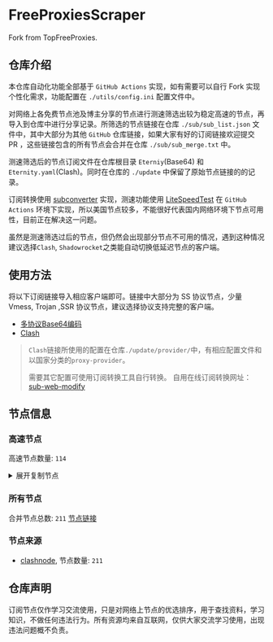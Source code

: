 # FreeProxiesScraper

Fork from TopFreeProxies.

## 仓库介绍
本仓库自动化功能全部基于 `GitHub Actions` 实现，如有需要可以自行 Fork 实现个性化需求，功能配置在 `./utils/config.ini` 配置文件中。

对网络上各免费节点池及博主分享的节点进行测速筛选出较为稳定高速的节点，再导入到仓库中进行分享记录。所筛选的节点链接在仓库 `./sub/sub_list.json` 文件中，其中大部分为其他 `GitHub` 仓库链接，如果大家有好的订阅链接欢迎提交 PR ，这些链接包含的所有节点会合并在仓库 `./sub/sub_merge.txt` 中。

测速筛选后的节点订阅文件在仓库根目录 `Eterniy`(Base64) 和 `Eternity.yaml`(Clash)。同时在仓库的 `./update` 中保留了原始节点链接的的记录。

订阅转换使用 [subconverter](https://github.com/tindy2013/subconverter) 实现，测速功能使用 [LiteSpeedTest](https://github.com/xxf098/LiteSpeedTest) 在 `GitHub Actions` 环境下实现，所以美国节点较多，不能很好代表国内网络环境下节点可用性，目前正在解决这一问题。

虽然是测速筛选过后的节点，但仍然会出现部分节点不可用的情况，遇到这种情况建议选择`Clash`, `Shadowrocket`之类能自动切换低延迟节点的客户端。

## 使用方法
将以下订阅链接导入相应客户端即可。链接中大部分为 SS 协议节点，少量 Vmess, Trojan ,SSR 协议节点，建议选择协议支持完整的客户端。

- [多协议Base64编码](https://raw.githubusercontent.com/caijh/FreeProxiesScraper/master/Eternity)
- [Clash](https://raw.githubusercontent.com/caijh/FreeProxiesScraper/master/Eternity.yaml)

>`Clash`链接所使用的配置在仓库`./update/provider/`中，有相应配置文件和以国家分类的`proxy-provider`。
>
>需要其它配置可使用订阅转换工具自行转换。
>自用在线订阅转换网址：[sub-web-modify](https://sub.v1.mk/)

## 节点信息
### 高速节点
高速节点数量: `114`
<details>
  <summary>展开复制节点</summary>

    vmess://eyJ2IjoiMiIsInBzIjoiMDQtMDAxLUpQIiwiYWRkIjoianAtMS5hbmV3c3RhcnQuY3lvdSIsInBvcnQiOiI1MDYxIiwidHlwZSI6Im5vbmUiLCJpZCI6ImQ3ZTY4YzUwLTFlYjgtMzRjNy1hZjE4LTYzMGIwZTAxZTgzNSIsImFpZCI6IjAiLCJuZXQiOiJ3cyIsInBhdGgiOiIvIiwiaG9zdCI6ImpwLTEuYW5ld3N0YXJ0LmN5b3UiLCJ0bHMiOiJ0bHMifQ==
    vmess://eyJ2IjoiMiIsInBzIjoiMDQtMDAyLU5PV0hFUkUiLCJhZGQiOiJqcDYtMS5hbmV3c3RhcnQuY3lvdSIsInBvcnQiOiI1MDYxIiwidHlwZSI6Im5vbmUiLCJpZCI6ImQ3ZTY4YzUwLTFlYjgtMzRjNy1hZjE4LTYzMGIwZTAxZTgzNSIsImFpZCI6IjAiLCJuZXQiOiJ3cyIsInBhdGgiOiIvIiwiaG9zdCI6ImpwNi0xLmFuZXdzdGFydC5jeW91IiwidGxzIjoidGxzIn0=
    vmess://eyJ2IjoiMiIsInBzIjoiMDQtMDAzLVVTIiwiYWRkIjoidXMtMS5hbmV3c3RhcnQuY3lvdSIsInBvcnQiOiI1MDYxIiwidHlwZSI6Im5vbmUiLCJpZCI6ImQ3ZTY4YzUwLTFlYjgtMzRjNy1hZjE4LTYzMGIwZTAxZTgzNSIsImFpZCI6IjAiLCJuZXQiOiJ3cyIsInBhdGgiOiIvIiwiaG9zdCI6InVzLTEuYW5ld3N0YXJ0LmN5b3UiLCJ0bHMiOiJ0bHMifQ==
    vmess://eyJ2IjoiMiIsInBzIjoiMDQtMDA0LU5PV0hFUkUiLCJhZGQiOiJ1czYtMS5hbmV3c3RhcnQuY3lvdSIsInBvcnQiOiI1MDYxIiwidHlwZSI6Im5vbmUiLCJpZCI6ImQ3ZTY4YzUwLTFlYjgtMzRjNy1hZjE4LTYzMGIwZTAxZTgzNSIsImFpZCI6IjAiLCJuZXQiOiJ3cyIsInBhdGgiOiIvIiwiaG9zdCI6InVzNi0xLmFuZXdzdGFydC5jeW91IiwidGxzIjoidGxzIn0=
    trojan://62e1ddf2-069a-365e-a277-0dbbbc15b40c@gz0slb.aliyuncdn.smp-paymentservices-apple.com:56323?allowInsecure=1&sni=upos-hz-mirrorakam.akamaized.net#04-005-CN
    trojan://62e1ddf2-069a-365e-a277-0dbbbc15b40c@gz0slb.aliyuncdn.smp-paymentservices-apple.com:56432?allowInsecure=1&sni=fastly.cdn.steampipe.steamcontent.com#04-006-CN
    trojan://62e1ddf2-069a-365e-a277-0dbbbc15b40c@push04.endpoint.smp-paymentservices-apple.com:23452?allowInsecure=1&sni=origin-a.akamaihd.net#04-007-CN
    trojan://62e1ddf2-069a-365e-a277-0dbbbc15b40c@push04.endpoint.smp-paymentservices-apple.com:23453?allowInsecure=1&sni=akamai.cdn.steampipe.steamcontent.com#04-008-CN
    vmess://eyJ2IjoiMiIsInBzIjoiMDQtMTA4LVJFTEFZIiwiYWRkIjoiczUuZGItbGluazAyLnRvcCIsInBvcnQiOiI4ODgwIiwidHlwZSI6Im5vbmUiLCJpZCI6Ijk0OTc5MzQyLWUyYjUtMzljMi1hNzE5LTQyNGRmYWM0YWI0ZSIsImFpZCI6IjAiLCJuZXQiOiJ3cyIsInBhdGgiOiIvZGFiYWkuaW4xNzIuNjcuMTIzLjEwMCIsImhvc3QiOiJzNS5kYi1saW5rMDIudG9wIiwidGxzIjoiIn0=
    vmess://eyJ2IjoiMiIsInBzIjoiMDQtMTA5LVJFTEFZIiwiYWRkIjoiczIuZGItbGluazAyLnRvcCIsInBvcnQiOiI4MDgwIiwidHlwZSI6Im5vbmUiLCJpZCI6Ijk0OTc5MzQyLWUyYjUtMzljMi1hNzE5LTQyNGRmYWM0YWI0ZSIsImFpZCI6IjAiLCJuZXQiOiJ3cyIsInBhdGgiOiIvZGFiYWkuaW4xMDQuMjQuNzIuOTgiLCJob3N0IjoiczIuZGItbGluazAyLnRvcCIsInRscyI6IiJ9
    vmess://eyJ2IjoiMiIsInBzIjoiMDQtMTEwLVJFTEFZIiwiYWRkIjoiczEuZGItbGluazAyLnRvcCIsInBvcnQiOiIyMDg2IiwidHlwZSI6Im5vbmUiLCJpZCI6Ijk0OTc5MzQyLWUyYjUtMzljMi1hNzE5LTQyNGRmYWM0YWI0ZSIsImFpZCI6IjAiLCJuZXQiOiJ3cyIsInBhdGgiOiIvZGFiYWkuaW4xNzIuNjcuMS4yNyIsImhvc3QiOiJzMS5kYi1saW5rMDIudG9wIiwidGxzIjoiIn0=
    vmess://eyJ2IjoiMiIsInBzIjoiMDQtMTExLVJFTEFZIiwiYWRkIjoiczEuY24tZGIudG9wIiwicG9ydCI6IjIwODYiLCJ0eXBlIjoibm9uZSIsImlkIjoiOTQ5NzkzNDItZTJiNS0zOWMyLWE3MTktNDI0ZGZhYzRhYjRlIiwiYWlkIjoiMCIsIm5ldCI6IndzIiwicGF0aCI6Ii9kYWJhaS5pbjEwNC4yNS43My40NiIsImhvc3QiOiJzMS5jbi1kYi50b3AiLCJ0bHMiOiIifQ==
    vmess://eyJ2IjoiMiIsInBzIjoiMDQtMTEyLVJFTEFZIiwiYWRkIjoiczMuY24tZGIudG9wIiwicG9ydCI6IjgwIiwidHlwZSI6Im5vbmUiLCJpZCI6Ijk0OTc5MzQyLWUyYjUtMzljMi1hNzE5LTQyNGRmYWM0YWI0ZSIsImFpZCI6IjAiLCJuZXQiOiJ3cyIsInBhdGgiOiIvZGFiYWkuaW4xMDQuMTguMjU0LjIzOSIsImhvc3QiOiJzMy5jbi1kYi50b3AiLCJ0bHMiOiIifQ==
    vmess://eyJ2IjoiMiIsInBzIjoiMDQtMTEzLVJFTEFZIiwiYWRkIjoiczIuZGItbGluazAxLnRvcCIsInBvcnQiOiI4ODgwIiwidHlwZSI6Im5vbmUiLCJpZCI6Ijk0OTc5MzQyLWUyYjUtMzljMi1hNzE5LTQyNGRmYWM0YWI0ZSIsImFpZCI6IjAiLCJuZXQiOiJ3cyIsInBhdGgiOiIvZGFiYWkuaW4xNzIuNjcuNTEuMzEiLCJob3N0IjoiczIuZGItbGluazAxLnRvcCIsInRscyI6IiJ9
    vmess://eyJ2IjoiMiIsInBzIjoiMDQtMTE0LUhLIiwiYWRkIjoiMTIubWFtYW1hamQuc2l0ZSIsInBvcnQiOiIyMzYxMiIsInR5cGUiOiJub25lIiwiaWQiOiIwZGIxMWYxMS1hMWU4LTNhM2YtOGIzZC0yZmQ0NmMyMTc3ZGMiLCJhaWQiOiIyIiwibmV0Ijoid3MiLCJwYXRoIjoiLyIsImhvc3QiOiIxMi5tYW1hbWFqZC5zaXRlIiwidGxzIjoiIn0=
    vmess://eyJ2IjoiMiIsInBzIjoiMDQtMTE1LUNOIiwiYWRkIjoiMTcubWFtYW1hamQuc2l0ZSIsInBvcnQiOiIyMzYxNyIsInR5cGUiOiJub25lIiwiaWQiOiIwZGIxMWYxMS1hMWU4LTNhM2YtOGIzZC0yZmQ0NmMyMTc3ZGMiLCJhaWQiOiIyIiwibmV0Ijoid3MiLCJwYXRoIjoiLyIsImhvc3QiOiIxNy5tYW1hbWFqZC5zaXRlIiwidGxzIjoiIn0=
    vmess://eyJ2IjoiMiIsInBzIjoiMDQtMTE2LUNOIiwiYWRkIjoiMTEubWFtYW1hamQuc2l0ZSIsInBvcnQiOiIyMzYxMSIsInR5cGUiOiJub25lIiwiaWQiOiIwZGIxMWYxMS1hMWU4LTNhM2YtOGIzZC0yZmQ0NmMyMTc3ZGMiLCJhaWQiOiIyIiwibmV0Ijoid3MiLCJwYXRoIjoiLyIsImhvc3QiOiIxMS5tYW1hbWFqZC5zaXRlIiwidGxzIjoiIn0=
    vmess://eyJ2IjoiMiIsInBzIjoiMDQtMTE3LUNOIiwiYWRkIjoiMTkubWFtYW1hamQuc2l0ZSIsInBvcnQiOiIyMzYxOSIsInR5cGUiOiJub25lIiwiaWQiOiIwZGIxMWYxMS1hMWU4LTNhM2YtOGIzZC0yZmQ0NmMyMTc3ZGMiLCJhaWQiOiIyIiwibmV0Ijoid3MiLCJwYXRoIjoiLyIsImhvc3QiOiIxOS5tYW1hbWFqZC5zaXRlIiwidGxzIjoiIn0=
    vmess://eyJ2IjoiMiIsInBzIjoiMDQtMTE4LUNOIiwiYWRkIjoiMTYubWFtYW1hamQuc2l0ZSIsInBvcnQiOiIyMzYxNiIsInR5cGUiOiJub25lIiwiaWQiOiIwZGIxMWYxMS1hMWU4LTNhM2YtOGIzZC0yZmQ0NmMyMTc3ZGMiLCJhaWQiOiIyIiwibmV0Ijoid3MiLCJwYXRoIjoiLyIsImhvc3QiOiIxNi5tYW1hbWFqZC5zaXRlIiwidGxzIjoiIn0=
    vmess://eyJ2IjoiMiIsInBzIjoiMDQtMTE5LUNOIiwiYWRkIjoiMTgubWFtYW1hamQuc2l0ZSIsInBvcnQiOiIyMzYxOCIsInR5cGUiOiJub25lIiwiaWQiOiIwZGIxMWYxMS1hMWU4LTNhM2YtOGIzZC0yZmQ0NmMyMTc3ZGMiLCJhaWQiOiIyIiwibmV0Ijoid3MiLCJwYXRoIjoiLyIsImhvc3QiOiIxOC5tYW1hbWFqZC5zaXRlIiwidGxzIjoiIn0=
    vmess://eyJ2IjoiMiIsInBzIjoiMDQtMTIwLUNOIiwiYWRkIjoiMTUubWFtYW1hamQuc2l0ZSIsInBvcnQiOiIyMzYxNSIsInR5cGUiOiJub25lIiwiaWQiOiIwZGIxMWYxMS1hMWU4LTNhM2YtOGIzZC0yZmQ0NmMyMTc3ZGMiLCJhaWQiOiIyIiwibmV0Ijoid3MiLCJwYXRoIjoiLyIsImhvc3QiOiIxNS5tYW1hbWFqZC5zaXRlIiwidGxzIjoiIn0=
    vmess://eyJ2IjoiMiIsInBzIjoiMDQtMTIxLU5PV0hFUkUiLCJhZGQiOiI1Lm1hbWFtYWpkLnNpdGUiLCJwb3J0IjoiMjM2MDUiLCJ0eXBlIjoibm9uZSIsImlkIjoiMGRiMTFmMTEtYTFlOC0zYTNmLThiM2QtMmZkNDZjMjE3N2RjIiwiYWlkIjoiMiIsIm5ldCI6IndzIiwicGF0aCI6Ii8iLCJob3N0IjoiNS5tYW1hbWFqZC5zaXRlIiwidGxzIjoiIn0=
    vmess://eyJ2IjoiMiIsInBzIjoiMDQtMTIyLUNOIiwiYWRkIjoiMTMubWFtYW1hamQuc2l0ZSIsInBvcnQiOiIyMzYxMyIsInR5cGUiOiJub25lIiwiaWQiOiIwZGIxMWYxMS1hMWU4LTNhM2YtOGIzZC0yZmQ0NmMyMTc3ZGMiLCJhaWQiOiIyIiwibmV0Ijoid3MiLCJwYXRoIjoiLyIsImhvc3QiOiIxMy5tYW1hbWFqZC5zaXRlIiwidGxzIjoiIn0=
    vmess://eyJ2IjoiMiIsInBzIjoiMDQtMTIzLUNOIiwiYWRkIjoiMTQubWFtYW1hamQuc2l0ZSIsInBvcnQiOiIyMzYxNCIsInR5cGUiOiJub25lIiwiaWQiOiIwZGIxMWYxMS1hMWU4LTNhM2YtOGIzZC0yZmQ0NmMyMTc3ZGMiLCJhaWQiOiIyIiwibmV0Ijoid3MiLCJwYXRoIjoiLyIsImhvc3QiOiIxNC5tYW1hbWFqZC5zaXRlIiwidGxzIjoiIn0=
    trojan://d6b8011a-c725-435a-9fec-bf6d3530392c@154.83.2.54:2096?allowInsecure=1&sni=vle.amclubsvip.dpdns.org&ws=1&wspath=%2525252F%2525253Fed%2525253D2560#05-128-RELAY
    trojan://84587c21-9938-42fc-a4b0-4f72dd72b7aa@pt.mjt000.com:443?allowInsecure=1&sni=pt.mjt000.com#05-129-HK
    trojan://84587c21-9938-42fc-a4b0-4f72dd72b7aa@it.mjt000.com:443?allowInsecure=1&sni=it.mjt000.com#05-130-HK
    vmess://eyJ2IjoiMiIsInBzIjoiMDUtMTMxLVRXIiwiYWRkIjoidjguaGVkdWlhbi5saW5rIiwicG9ydCI6IjMwODA4IiwidHlwZSI6Im5vbmUiLCJpZCI6ImNiYjNmODc3LWQxZmItMzQ0Yy04N2E5LWQxNTNiZmZkNTQ4NCIsImFpZCI6IjIiLCJuZXQiOiJ3cyIsInBhdGgiOiIvb29vbyIsImhvc3QiOiJ2OC5oZWR1aWFuLmxpbmsiLCJ0bHMiOiIifQ==
    trojan://d6b8011a-c725-435a-9fec-bf6d3530392c@194.53.53.249:2083?allowInsecure=1&sni=vle.amclubdns.dpdns.org&ws=1&wspath=%2525252F%2525253Fed%2525253D2560#05-133-RELAY
    vmess://eyJ2IjoiMiIsInBzIjoiMDUtMTM1LVRXIiwiYWRkIjoidjUuaGVkdWlhbi5saW5rIiwicG9ydCI6IjMwODA1IiwidHlwZSI6Im5vbmUiLCJpZCI6ImNiYjNmODc3LWQxZmItMzQ0Yy04N2E5LWQxNTNiZmZkNTQ4NCIsImFpZCI6IjIiLCJuZXQiOiJ3cyIsInBhdGgiOiIvb29vbyIsImhvc3QiOiJ2NS5oZWR1aWFuLmxpbmsiLCJ0bHMiOiIifQ==
    trojan://tg-fq521free@216.24.57.30:443?allowInsecure=1&sni=torjan.xn--xhq44j.eu.org&ws=1&wspath=%2525252F#05-142-US
    trojan://Aimer@66.81.247.230:2096?allowInsecure=1&sni=epmx.ambercc.filegear-sg.me&ws=1&wspath=%2525252F%2525253Fed%2525253D2560#05-151-RELAY
    vmess://eyJ2IjoiMiIsInBzIjoiMDUtMTU5LUZSIiwiYWRkIjoiNjIuNjAuMTU2LjYxIiwicG9ydCI6IjQ0MyIsInR5cGUiOiJub25lIiwiaWQiOiI4Zjc0ZWM4YS05NzFjLTExZWQtYThmYy0wMjQyYWMxMjAwMDIiLCJhaWQiOiIwIiwibmV0Ijoid3MiLCJwYXRoIjoiLzkyMGY5ODQwLTRkMGYtMTFmMC1hOTQ4LTZhNzVmNjY3YjQ3Mj9lZD0yMDQ4IiwiaG9zdCI6IiIsInRscyI6InRscyJ9
    trojan://2c605663-b89a-5734-a9d6-97d4743d72cf@gtm-sg-cc548rhv90k.spirtless.top:8302?allowInsecure=1&sni=hk-2-561.flztjc.net#05-161-CN
    trojan://2c605663-b89a-5734-a9d6-97d4743d72cf@gtm-sg-cc548rhv90k.spirtless.top:5304?allowInsecure=1&sni=tw-04-590.flztjc.net#05-162-CN
    trojan://2c605663-b89a-5734-a9d6-97d4743d72cf@gtm-sg-cc548rhv90k.spirtless.top:8307?allowInsecure=1&sni=hk-7-564.flztjc.net#05-163-CN
    trojan://2c605663-b89a-5734-a9d6-97d4743d72cf@gtm-sg-cc548rhv90k.spirtless.top:8303?allowInsecure=1&sni=hk-3-562.flztjc.net#05-164-CN
    trojan://a4c856c4-6ade-4431-909e-fad81459a1ea@gz-43e866.kaiqsz.com:12221?allowInsecure=1&sni=nkrpjj.cn#05-165-CN
    trojan://2c605663-b89a-5734-a9d6-97d4743d72cf@gtm-sg-cc548rhv90k.spirtless.top:8301?allowInsecure=1&sni=hk-1-560.flztjc.net#05-166-CN
    trojan://2bbcd4c1-5ba0-45ef-bbf9-55869efea698@wb.kaiqsz.com:28713?allowInsecure=1&sni=nkrpjj.cn#05-167-CN
    trojan://a4c856c4-6ade-4431-909e-fad81459a1ea@lm.kaiqsz.com:33243?allowInsecure=1&sni=nkrpjj.cn#05-168-CN
    trojan://2bbcd4c1-5ba0-45ef-bbf9-55869efea698@lm.kaiqsz.com:51075?allowInsecure=1&sni=nkrpjj.cn#05-169-CN
    trojan://2bbcd4c1-5ba0-45ef-bbf9-55869efea698@wb.kaiqsz.com:48291?allowInsecure=1&sni=nkrpjj.cn#05-170-CN
    trojan://ttfang@13.233.5.49:443?allowInsecure=1&sni=ttfang.fange.me&ws=1&wspath=%2525252F#05-171-IN
    trojan://trojan@109.234.211.66:8443?allowInsecure=1&sni=store.timimi.dpdns.org&ws=1&wspath=%2525252F#09-236-RELAY
    trojan://trojan@91.193.58.0:443?allowInsecure=1&sni=wahaha.yingyangkuaixian.dpdns.org&ws=1&wspath=%2525252F%2525253Fed%2525253D2560#09-260-RELAY
    vmess://eyJ2IjoiMiIsInBzIjoiMDktMjcyLUlSIiwiYWRkIjoiZWUxLmRhYWxseWdvbGQuY29tIiwicG9ydCI6IjUyMjYyIiwidHlwZSI6Im5vbmUiLCJpZCI6ImFmNWEwZDBjLWM4OTgtNGE1MS1iYTZhLTQ3MTc5ZDQ4M2U0MSIsImFpZCI6IjAiLCJuZXQiOiJ3cyIsInBhdGgiOiIvIiwiaG9zdCI6ImVlMS5kYWFsbHlnb2xkLmNvbSIsInRscyI6IiJ9
    trojan://tg-fq521free@194.76.18.129:443?allowInsecure=1&sni=torjan.xn--xhq44j.eu.org&ws=1&wspath=%2525252F#09-286-KZ
    ss://YWVzLTI1Ni1jZmI6ZjhmN2FDemNQS2JzRjhwMw@185.153.197.5:989#09-301-MD
    vmess://eyJ2IjoiMiIsInBzIjoiMDktMzE2LU5MIiwiYWRkIjoiODMuMTQ5Ljg0LjE0NSIsInBvcnQiOiIxNTcwOSIsInR5cGUiOiJub25lIiwiaWQiOiI0YWMzOWU4YS02ZDVjLTQ4YmItYjBkMC1mNjMzYzgyOTExM2UiLCJhaWQiOiIwIiwibmV0Ijoid3MiLCJwYXRoIjoiLyIsImhvc3QiOiIiLCJ0bHMiOiIifQ==
    trojan://tg-fq521free@45.67.215.95:443?allowInsecure=1&sni=torjan.xn--xhq44j.eu.org&ws=1&wspath=%2525252F#09-340-RU
    vmess://eyJ2IjoiMiIsInBzIjoiMDktNDIxLVVTIiwiYWRkIjoiMTcyLjIzMy4yMjkuOTEiLCJwb3J0IjoiMTQxMDIiLCJ0eXBlIjoibm9uZSIsImlkIjoiMjdiYTg3ZmMtNTgzZi00NzYzLTkwNjAtODNjZjBiOTI2NGRiIiwiYWlkIjoiMCIsIm5ldCI6IndzIiwicGF0aCI6Ii8iLCJob3N0IjoiIiwidGxzIjoiIn0=
    ss://Y2hhY2hhMjAtaWV0Zi1wb2x5MTMwNTo5dHFoTWRJclRrZ1E0NlB2aHlBdE1I@switcher-nick-croquet.freesocks.work:443#09-488-NL
    trojan://7367d04e-4c59-4dff-a50e-12e730a09891@155.117.228.70:26193?allowInsecure=1#14-509-HK
    vmess://eyJ2IjoiMiIsInBzIjoiMTQtNTExLVJFTEFZIiwiYWRkIjoiMTA0LjE5LjQ1LjIwIiwicG9ydCI6IjIwOTUiLCJ0eXBlIjoibm9uZSIsImlkIjoiN2E3MzdmNDEtYjc5Mi00MjYwLTk0ZmYtM2Q4NjRkYTY3YjgwIiwiYWlkIjoiMCIsIm5ldCI6IndzIiwicGF0aCI6Ii8iLCJob3N0IjoiIiwidGxzIjoiIn0=
    vmess://eyJ2IjoiMiIsInBzIjoiMTQtNTEyLVJFTEFZIiwiYWRkIjoiMTA0LjE5LjQ0Ljc2IiwicG9ydCI6IjgwIiwidHlwZSI6Im5vbmUiLCJpZCI6IjFjZmFhZDE2LWQyYmEtNGM0OS1hZjA3LWQ3YjlmMTFmNDNkMCIsImFpZCI6IjAiLCJuZXQiOiJ3cyIsInBhdGgiOiIveG4tLW1lczUzZGR5c3UwbzNnbCIsImhvc3QiOiIiLCJ0bHMiOiIifQ==
    vmess://eyJ2IjoiMiIsInBzIjoiMTQtNTEzLUZSIiwiYWRkIjoiMTQxLjk0LjIzNy44MSIsInBvcnQiOiI4NDQyIiwidHlwZSI6Im5vbmUiLCJpZCI6IjYwZGY0ZWM2LTc1MDYtNDA3ZS05OThlLWIxNTM5ZmMwNjMwZiIsImFpZCI6IjAiLCJuZXQiOiJ3cyIsInBhdGgiOiIvIiwiaG9zdCI6IiIsInRscyI6IiJ9
    vmess://eyJ2IjoiMiIsInBzIjoiMTQtNTE0LVJFTEFZIiwiYWRkIjoiMTg1LjEzNS45LjIwOCIsInBvcnQiOiI0NDMiLCJ0eXBlIjoibm9uZSIsImlkIjoiMDNmY2M2MTgtYjkzZC02Nzk2LTZhZWQtOGEzOGM5NzVkNTgxIiwiYWlkIjoiMCIsIm5ldCI6IndzIiwicGF0aCI6Ii9uaW5hLmJvbmQvbGlua3Z3cyIsImhvc3QiOiIiLCJ0bHMiOiJ0bHMifQ==
    trojan://669d0ac7b5b64ebbb1abb75d5d540a5c@104.16.192.145:443?allowInsecure=1&sni=jobscareerforlawyers.com#14-515-RELAY
    ss://cmM0LW1kNTpkYkVjVUo@tw12.ktp.wtf:24603#14-516-CN
    vmess://eyJ2IjoiMiIsInBzIjoiMTQtNTE3LURFIiwiYWRkIjoiZGUtZnVsbC5wcml2YXRlaXAubmV0IiwicG9ydCI6IjQ0MyIsInR5cGUiOiJub25lIiwiaWQiOiI2YzMxNzE3MS1hMjIzLTQ0NjYtYWQzYi1lYzczZjQyNjc2NjgiLCJhaWQiOiIwIiwibmV0Ijoid3MiLCJwYXRoIjoiL1JBQ0VWUE4iLCJob3N0IjoiZGUtZnVsbC5wcml2YXRlaXAubmV0IiwidGxzIjoidGxzIn0=
    trojan://Aimer@112.167.55.103:21302?allowInsecure=1&sni=epmx.ambercc.filegear-sg.me&ws=1&wspath=%2525252F%2525253Fed%2525253D2560#24-522-KR
    vmess://eyJ2IjoiMiIsInBzIjoiMjQtNTMxLVJFTEFZIiwiYWRkIjoiM0VFRWVFLjk5OTgyNC54eVoiLCJwb3J0IjoiNDQzIiwidHlwZSI6Im5vbmUiLCJpZCI6ImNkZWM5ZDU3LTY2MWQtNDU2YS1iYmYyLWI0YzM4ZTljNjcxMSIsImFpZCI6IjAiLCJuZXQiOiJ3cyIsInBhdGgiOiIvOWRabEpMakhIckwwVndTb2xicUZwZyIsImhvc3QiOiIzRUVFZUUuOTk5ODI0Lnh5WiIsInRscyI6InRscyJ9
    vmess://eyJ2IjoiMiIsInBzIjoiMjQtNTM0LVJFTEFZIiwiYWRkIjoiaXAuc2IiLCJwb3J0IjoiNDQzIiwidHlwZSI6Im5vbmUiLCJpZCI6ImM5ZGRiNDg5LTdiNWUtNDllZC04YjIxLTc0OWY0YTBlZDU2ZCIsImFpZCI6IjAiLCJuZXQiOiJ3cyIsInBhdGgiOiIvYzlkZGI0ODktN2I1ZS00OWVkLThiMjEtNzQ5ZjRhMGVkNTZkLXZtZXNzIiwiaG9zdCI6ImlwLnNiIiwidGxzIjoidGxzIn0=
    vmess://eyJ2IjoiMiIsInBzIjoiMjQtNTM4LVJFTEFZIiwiYWRkIjoic3Nyc3ViLmNsb3VkZmxhcmUuMTgyNjgyLnh5eiIsInBvcnQiOiI4ODgwIiwidHlwZSI6Im5vbmUiLCJpZCI6IjY3ODI4YTZlLTAxNDQtNGU1Ny04MTY5LTI0NDdhM2RkMmU2MSIsImFpZCI6IjAiLCJuZXQiOiJ3cyIsInBhdGgiOiIvcHJvZmlsZS90ZWxlZ3JhbUBzc3JzdWIiLCJob3N0Ijoic3Nyc3ViLmNsb3VkZmxhcmUuMTgyNjgyLnh5eiIsInRscyI6IiJ9
    vmess://eyJ2IjoiMiIsInBzIjoiMjQtNTQ1LVJFTEFZIiwiYWRkIjoiU1NzWFhYQ3ZCbm1qS2kuOTMxLlBwLnVBIiwicG9ydCI6IjQ0MyIsInR5cGUiOiJub25lIiwiaWQiOiJkYTEyODI0Ni0zM2IwLTRjODgtYTQ0ZS1kOTFlOWUwYTFlMDUiLCJhaWQiOiIwIiwibmV0Ijoid3MiLCJwYXRoIjoiLzBGaFVrcVFVZHhPaE1COUpzZ1Rhend6OSIsImhvc3QiOiJTU3NYWFhDdkJubWpLaS45MzEuUHAudUEiLCJ0bHMiOiJ0bHMifQ==
    vmess://eyJ2IjoiMiIsInBzIjoiMjQtNTQ2LVJFTEFZIiwiYWRkIjoid1N4Y2RGUjUuOTk5ODI0Lnh5eiIsInBvcnQiOiI4MCIsInR5cGUiOiJub25lIiwiaWQiOiJjZGVjOWQ1Ny02NjFkLTQ1NmEtYmJmMi1iNGMzOGU5YzY3MTEiLCJhaWQiOiIwIiwibmV0Ijoid3MiLCJwYXRoIjoiLzlkWmxKTGpISHJMMFZ3U29sYnFGcGciLCJob3N0Ijoid1N4Y2RGUjUuOTk5ODI0Lnh5eiIsInRscyI6IiJ9
    vmess://eyJ2IjoiMiIsInBzIjoiMjQtNTQ4LVJFTEFZIiwiYWRkIjoiZUVSUlJ0eTYuOTk5ODI0Lnh5eiIsInBvcnQiOiI0NDMiLCJ0eXBlIjoibm9uZSIsImlkIjoiNTEyZDk2NzQtZGIxMi00NGNhLWExYjUtNjU0MjQ0NTQ5YjY1IiwiYWlkIjoiMCIsIm5ldCI6IndzIiwicGF0aCI6Ii91aUF4dkg2T2tWazBWQ2ZhN2RYM0pJcllrN3ptIiwiaG9zdCI6ImVFUlJSdHk2Ljk5OTgyNC54eXoiLCJ0bHMiOiJ0bHMifQ==
    vmess://eyJ2IjoiMiIsInBzIjoiMjQtNTQ5LVJFTEFZIiwiYWRkIjoiYUFaWHNkRS4wMDMzMzAzMzMueFlaIiwicG9ydCI6IjgwIiwidHlwZSI6Im5vbmUiLCJpZCI6IjEwYjFlMzcxLWQ3MzQtNDMwNi1iNjdmLTBmYzFmOTVjMjQ4NSIsImFpZCI6IjAiLCJuZXQiOiJ3cyIsInBhdGgiOiIvU1hqcThZbG5HTkJsYm5Fc00iLCJob3N0IjoiYUFaWHNkRS4wMDMzMzAzMzMueFlaIiwidGxzIjoiIn0=
    vmess://eyJ2IjoiMiIsInBzIjoiMjQtNTUxLVJFTEFZIiwiYWRkIjoiZGRkdnZibi45MzEucHAudWEiLCJwb3J0IjoiNDQzIiwidHlwZSI6Im5vbmUiLCJpZCI6IjQxNzRiOTVkLTExNWUtNGQzOS1hZGQ2LTFmOGRiOTViYjg2MCIsImFpZCI6IjAiLCJuZXQiOiJ3cyIsInBhdGgiOiIvNldlM1U5RGYxV0d4Z0Zub0ZQdzEiLCJob3N0IjoiZGRkdnZibi45MzEucHAudWEiLCJ0bHMiOiJ0bHMifQ==
    vmess://eyJ2IjoiMiIsInBzIjoiMjQtNTUyLVJFTEFZIiwiYWRkIjoiU0RGR2h5SnUuOTk5ODI0LlhZeiIsInBvcnQiOiI0NDMiLCJ0eXBlIjoibm9uZSIsImlkIjoiNTEyZDk2NzQtZGIxMi00NGNhLWExYjUtNjU0MjQ0NTQ5YjY1IiwiYWlkIjoiMCIsIm5ldCI6IndzIiwicGF0aCI6Ii91aUF4dkg2T2tWazBWQ2ZhN2RYM0pJcllrN3ptIiwiaG9zdCI6IlNERkdoeUp1Ljk5OTgyNC5YWXoiLCJ0bHMiOiJ0bHMifQ==
    vmess://eyJ2IjoiMiIsInBzIjoiMjQtNTU1LVJFTEFZIiwiYWRkIjoicXFxcXFxcXFxcXFxYWFhYS53d3c4OTA2MDQuZHBkbnMub3JnIiwicG9ydCI6IjQ0MyIsInR5cGUiOiJub25lIiwiaWQiOiI0MTc0Yjk1ZC0xMTVlLTRkMzktYWRkNi0xZjhkYjk1YmI4NjAiLCJhaWQiOiIwIiwibmV0Ijoid3MiLCJwYXRoIjoiLzZXZTNVOURmMVdHeGdGbm9GUHcxIiwiaG9zdCI6InFxcXFxcXFxcXFxcWFhYWEud3d3ODkwNjA0LmRwZG5zLm9yZyIsInRscyI6InRscyJ9
    vmess://eyJ2IjoiMiIsInBzIjoiMjQtNTU3LVJFTEFZIiwiYWRkIjoic3Nzc3Nzc3h4eHguMjAzMi5wcC51YSIsInBvcnQiOiI0NDMiLCJ0eXBlIjoibm9uZSIsImlkIjoiNDE3NGI5NWQtMTE1ZS00ZDM5LWFkZDYtMWY4ZGI5NWJiODYwIiwiYWlkIjoiMCIsIm5ldCI6IndzIiwicGF0aCI6Ii82V2UzVTlEZjFXR3hnRm5vRlB3MSIsImhvc3QiOiJzc3Nzc3NzeHh4eC4yMDMyLnBwLnVhIiwidGxzIjoidGxzIn0=
    vmess://eyJ2IjoiMiIsInBzIjoiMjQtNTcwLVJFTEFZIiwiYWRkIjoiZGRkY2NjdmZmLjQ0NDQ5MzYueHl6IiwicG9ydCI6IjgwIiwidHlwZSI6Im5vbmUiLCJpZCI6ImY4OThmZmNiLTY0MTctNDM3My05NjQwLTBiNjYwOTFlODIwNiIsImFpZCI6IjAiLCJuZXQiOiJ3cyIsInBhdGgiOiIvR25KM2JCeFY5MXVGa1l0dXpYeUo1WE5lSDFSMSIsImhvc3QiOiJkZGRjY2N2ZmYuNDQ0NDkzNi54eXoiLCJ0bHMiOiIifQ==
    vmess://eyJ2IjoiMiIsInBzIjoiMjQtNTcxLVJFTEFZIiwiYWRkIjoiWHhjZHZGZ3RZLjQ0NDY1Mi54WVoiLCJwb3J0IjoiNDQzIiwidHlwZSI6Im5vbmUiLCJpZCI6IjUxMmQ5Njc0LWRiMTItNDRjYS1hMWI1LTY1NDI0NDU0OWI2NSIsImFpZCI6IjAiLCJuZXQiOiJ3cyIsInBhdGgiOiIvdWlBeHZINk9rVmswVkNmYTdkWDNKSXJZazd6bSIsImhvc3QiOiJYeGNkdkZndFkuNDQ0NjUyLnhZWiIsInRscyI6InRscyJ9
    vmess://eyJ2IjoiMiIsInBzIjoiMjQtNTczLVJFTEFZIiwiYWRkIjoiMzMzM3I1NjcuMTE4OTA2MDQueHl6IiwicG9ydCI6IjgwIiwidHlwZSI6Im5vbmUiLCJpZCI6ImY4OThmZmNiLTY0MTctNDM3My05NjQwLTBiNjYwOTFlODIwNiIsImFpZCI6IjAiLCJuZXQiOiJ3cyIsInBhdGgiOiIvR25KM2JCeFY5MXVGa1l0dXpYeUo1WE5lSDFSMSIsImhvc3QiOiIzMzMzcjU2Ny4xMTg5MDYwNC54eXoiLCJ0bHMiOiIifQ==
    vmess://eyJ2IjoiMiIsInBzIjoiMjQtNTc0LVJFTEFZIiwiYWRkIjoic3NYeFphU3cuOTk5ODI0Lnh5WiIsInBvcnQiOiI0NDMiLCJ0eXBlIjoibm9uZSIsImlkIjoiNTEyZDk2NzQtZGIxMi00NGNhLWExYjUtNjU0MjQ0NTQ5YjY1IiwiYWlkIjoiMCIsIm5ldCI6IndzIiwicGF0aCI6Ii91aUF4dkg2T2tWazBWQ2ZhN2RYM0pJcllrN3ptIiwiaG9zdCI6InNzWHhaYVN3Ljk5OTgyNC54eVoiLCJ0bHMiOiJ0bHMifQ==
    vmess://eyJ2IjoiMiIsInBzIjoiMjQtNTc2LVJFTEFZIiwiYWRkIjoiYWF6eHNkRS4wMDMzMzAzMzMuWFl6IiwicG9ydCI6IjQ0MyIsInR5cGUiOiJub25lIiwiaWQiOiIxMGIxZTM3MS1kNzM0LTQzMDYtYjY3Zi0wZmMxZjk1YzI0ODUiLCJhaWQiOiIwIiwibmV0Ijoid3MiLCJwYXRoIjoiL1NYanE4WWxuR05CbGJuRXNNIiwiaG9zdCI6ImFhenhzZEUuMDAzMzMwMzMzLlhZeiIsInRscyI6InRscyJ9
    vmess://eyJ2IjoiMiIsInBzIjoiMjQtNTc4LVJFTEFZIiwiYWRkIjoic2RmZ2h5anUuOTk5ODI0Lnh5eiIsInBvcnQiOiI0NDMiLCJ0eXBlIjoibm9uZSIsImlkIjoiNTEyZDk2NzQtZGIxMi00NGNhLWExYjUtNjU0MjQ0NTQ5YjY1IiwiYWlkIjoiMCIsIm5ldCI6IndzIiwicGF0aCI6Ii91aUF4dkg2T2tWazBWQ2ZhN2RYM0pJcllrN3ptIiwiaG9zdCI6InNkZmdoeWp1Ljk5OTgyNC54eXoiLCJ0bHMiOiJ0bHMifQ==
    vmess://eyJ2IjoiMiIsInBzIjoiMjQtNTgxLVJFTEFZIiwiYWRkIjoiMzRyNS4xMTg5MDYwNC54eXoiLCJwb3J0IjoiODAiLCJ0eXBlIjoibm9uZSIsImlkIjoiZjg5OGZmY2ItNjQxNy00MzczLTk2NDAtMGI2NjA5MWU4MjA2IiwiYWlkIjoiMCIsIm5ldCI6IndzIiwicGF0aCI6Ii9HbkozYkJ4VjkxdUZrWXR1elh5SjVYTmVIMVIxIiwiaG9zdCI6IjM0cjUuMTE4OTA2MDQueHl6IiwidGxzIjoiIn0=
    trojan://7e91a4da-2a4a-45a4-823a-e4f2fb67e619@gzyd.cg.xxality.cn:35000?allowInsecure=1&sni=cghk.hysality.com#24-584-CN
    vmess://eyJ2IjoiMiIsInBzIjoiMjQtNTg2LVJFTEFZIiwiYWRkIjoiVHRnR0dIeVVJLjY2NjQ2MS5YeXoiLCJwb3J0IjoiODAiLCJ0eXBlIjoibm9uZSIsImlkIjoiZGM1MGViMWQtMjQ0ZC00NzExLWIxNjgtYTEwMWE1ZTZmYjFiIiwiYWlkIjoiMCIsIm5ldCI6IndzIiwicGF0aCI6Ii9hd21xcTc5QjE3cmZucFhpTmFXYiIsImhvc3QiOiJUdGdHR0h5VUkuNjY2NDYxLlh5eiIsInRscyI6IiJ9
    vmess://eyJ2IjoiMiIsInBzIjoiMjQtNTg3LVJFTEFZIiwiYWRkIjoiSkpKampqamptTU1tTS40NDQ0OTI2LlhZWiIsInBvcnQiOiI0NDMiLCJ0eXBlIjoibm9uZSIsImlkIjoiZGM1MGViMWQtMjQ0ZC00NzExLWIxNjgtYTEwMWE1ZTZmYjFiIiwiYWlkIjoiMCIsIm5ldCI6IndzIiwicGF0aCI6Ii9hd21xcTc5QjE3cmZucFhpTmFXYiIsImhvc3QiOiJKSkpqampqam1NTW1NLjQ0NDQ5MjYuWFlaIiwidGxzIjoidGxzIn0=
    vmess://eyJ2IjoiMiIsInBzIjoiMjQtNTg5LVJFTEFZIiwiYWRkIjoiRkZGZ2dHaFlVaS42NjY0NjEueFlaIiwicG9ydCI6IjgwIiwidHlwZSI6Im5vbmUiLCJpZCI6ImRjNTBlYjFkLTI0NGQtNDcxMS1iMTY4LWExMDFhNWU2ZmIxYiIsImFpZCI6IjAiLCJuZXQiOiJ3cyIsInBhdGgiOiIvYXdtcXE3OUIxN3JmbnBYaU5hV2IiLCJob3N0IjoiRkZGZ2dHaFlVaS42NjY0NjEueFlaIiwidGxzIjoiIn0=
    vmess://eyJ2IjoiMiIsInBzIjoiMjQtNTkyLVJFTEFZIiwiYWRkIjoieHhjY2N2Ym5ta28wLjQ0NDQ5MjYueHl6IiwicG9ydCI6IjgwIiwidHlwZSI6Im5vbmUiLCJpZCI6ImY4OThmZmNiLTY0MTctNDM3My05NjQwLTBiNjYwOTFlODIwNiIsImFpZCI6IjAiLCJuZXQiOiJ3cyIsInBhdGgiOiIvR25KM2JCeFY5MXVGa1l0dXpYeUo1WE5lSDFSMSIsImhvc3QiOiJ4eGNjY3Zibm1rbzAuNDQ0NDkyNi54eXoiLCJ0bHMiOiIifQ==
    ss://Y2hhY2hhMjAtaWV0Zi1wb2x5MTMwNTpOazlhc2dsRHpIemprdFZ6VGt2aGFB@arxfw2b78fi2q9hzylhn.freesocks.work:443#24-594-VN
    vmess://eyJ2IjoiMiIsInBzIjoiMjQtNTk1LVJFTEFZIiwiYWRkIjoiMTc1MDE1ODc0MS50ZW5jZW50YXBwLmNuIiwicG9ydCI6IjQ0MyIsInR5cGUiOiJub25lIiwiaWQiOiI2MThkMWExMi1iMTNiLTQzMDUtYmQ0MS0wMTRjNzAyYWFmMWEiLCJhaWQiOiIwIiwibmV0Ijoid3MiLCJwYXRoIjoiLyIsImhvc3QiOiIxNzUwMTU4NzQxLnRlbmNlbnRhcHAuY24iLCJ0bHMiOiJ0bHMifQ==
    vmess://eyJ2IjoiMiIsInBzIjoiMjQtNTk2LVJFTEFZIiwiYWRkIjoiMzMzMzMzM3QuMTE4OTA2MDQuWHlaIiwicG9ydCI6IjgwIiwidHlwZSI6Im5vbmUiLCJpZCI6IjUxMmQ5Njc0LWRiMTItNDRjYS1hMWI1LTY1NDI0NDU0OWI2NSIsImFpZCI6IjAiLCJuZXQiOiJ3cyIsInBhdGgiOiIvdWlBeHZINk9rVmswVkNmYTdkWDNKSXJZazd6bSIsImhvc3QiOiIzMzMzMzMzdC4xMTg5MDYwNC5YeVoiLCJ0bHMiOiIifQ==
    vmess://eyJ2IjoiMiIsInBzIjoiMjQtNTk4LVJFTEFZIiwiYWRkIjoiRkZmZmZmZkZmZkZGa2tLa2tLTC40NDQ0OTI2LnhZWiIsInBvcnQiOiI4MCIsInR5cGUiOiJub25lIiwiaWQiOiJkYzUwZWIxZC0yNDRkLTQ3MTEtYjE2OC1hMTAxYTVlNmZiMWIiLCJhaWQiOiIwIiwibmV0Ijoid3MiLCJwYXRoIjoiL2F3bXFxNzlCMTdyZm5wWGlOYVdiIiwiaG9zdCI6IkZGZmZmZmZGZmZGRmtrS2trS0wuNDQ0NDkyNi54WVoiLCJ0bHMiOiIifQ==
    vmess://eyJ2IjoiMiIsInBzIjoiMjQtNjAwLVJFTEFZIiwiYWRkIjoiZERkRGREZGRkRERERHlVVVVJTy40NDQ0OTI2Llh5WiIsInBvcnQiOiI4MCIsInR5cGUiOiJub25lIiwiaWQiOiJkYzUwZWIxZC0yNDRkLTQ3MTEtYjE2OC1hMTAxYTVlNmZiMWIiLCJhaWQiOiIwIiwibmV0Ijoid3MiLCJwYXRoIjoiL2F3bXFxNzlCMTdyZm5wWGlOYVdiIiwiaG9zdCI6ImREZERkRGRkZERERER5VVVVSU8uNDQ0NDkyNi5YeVoiLCJ0bHMiOiIifQ==
    vmess://eyJ2IjoiMiIsInBzIjoiMjQtNjAzLVJFTEFZIiwiYWRkIjoiZGRERnZnLjg1OTg4NS5YWVoiLCJwb3J0IjoiNDQzIiwidHlwZSI6Im5vbmUiLCJpZCI6ImY2OWI3MzA0LTliZWEtNDc0MC1hNTU1LTc5NzUxNDAxMmE1MyIsImFpZCI6IjAiLCJuZXQiOiJ3cyIsInBhdGgiOiIvOUFZSjhqc0FSZzNBSkMyOWF1U2Vja1dJOSIsImhvc3QiOiJkZERGdmcuODU5ODg1LlhZWiIsInRscyI6InRscyJ9
    vmess://eyJ2IjoiMiIsInBzIjoiMjQtNjA1LVJFTEFZIiwiYWRkIjoicmFrMWRpbmcuODkwNjAwMDQueHl6IiwicG9ydCI6IjIwODMiLCJ0eXBlIjoibm9uZSIsImlkIjoiNzVkOTYzNjUtMTIyOS00ZmM0LWRiZGEtODU1NzE3Zjg3NmNmIiwiYWlkIjoiMCIsIm5ldCI6IndzIiwicGF0aCI6Ii8iLCJob3N0IjoicmFrMWRpbmcuODkwNjAwMDQueHl6IiwidGxzIjoidGxzIn0=
    vmess://eyJ2IjoiMiIsInBzIjoiMjQtNjA2LVJFTEFZIiwiYWRkIjoiRWVFRENGVmcuOTk5ODI0LnhZWiIsInBvcnQiOiI4MCIsInR5cGUiOiJub25lIiwiaWQiOiJjZGVjOWQ1Ny02NjFkLTQ1NmEtYmJmMi1iNGMzOGU5YzY3MTEiLCJhaWQiOiIwIiwibmV0Ijoid3MiLCJwYXRoIjoiLzlkWmxKTGpISHJMMFZ3U29sYnFGcGciLCJob3N0IjoiRWVFRENGVmcuOTk5ODI0LnhZWiIsInRscyI6IiJ9
    vmess://eyJ2IjoiMiIsInBzIjoiMjQtNjExLVJFTEFZIiwiYWRkIjoicnJycnJycnJydC4xMTg5MDYwNC54eXoiLCJwb3J0IjoiNDQzIiwidHlwZSI6Im5vbmUiLCJpZCI6ImY4OThmZmNiLTY0MTctNDM3My05NjQwLTBiNjYwOTFlODIwNiIsImFpZCI6IjAiLCJuZXQiOiJ3cyIsInBhdGgiOiIvR25KM2JCeFY5MXVGa1l0dXpYeUo1WE5lSDFSMSIsImhvc3QiOiJycnJycnJycnJ0LjExODkwNjA0Lnh5eiIsInRscyI6InRscyJ9
    vmess://eyJ2IjoiMiIsInBzIjoiMjQtNjE0LVJFTEFZIiwiYWRkIjoiZUVFZWVlZUVlRUVERkZnaHkuNDQ0NzUyLnhZWiIsInBvcnQiOiI4MCIsInR5cGUiOiJub25lIiwiaWQiOiI3NzAxZGRmNS02YTQ4LTQwMWItYTNlYy04YWY1MmI2ZGViNDgiLCJhaWQiOiIwIiwibmV0Ijoid3MiLCJwYXRoIjoiL21seVI1dG1jS3gzaHdlQm9wdWhXRWJJWCIsImhvc3QiOiJlRUVlZWVlRWVFRURGRmdoeS40NDQ3NTIueFlaIiwidGxzIjoiIn0=
    vmess://eyJ2IjoiMiIsInBzIjoiMjQtNjg5LVJFTEFZIiwiYWRkIjoid3dXRTMuMTE4OTA2MDQuWHlaIiwicG9ydCI6IjgwIiwidHlwZSI6Im5vbmUiLCJpZCI6IjUxMmQ5Njc0LWRiMTItNDRjYS1hMWI1LTY1NDI0NDU0OWI2NSIsImFpZCI6IjAiLCJuZXQiOiJ3cyIsInBhdGgiOiIvdWlBeHZINk9rVmswVkNmYTdkWDNKSXJZazd6bSIsImhvc3QiOiJ3d1dFMy4xMTg5MDYwNC5YeVoiLCJ0bHMiOiIifQ==
    vmess://eyJ2IjoiMiIsInBzIjoiMjQtNzAxLVJFTEFZIiwiYWRkIjoiU1NTeFhjdkZ0WS40NDQ3NTIuWHl6IiwicG9ydCI6IjgwIiwidHlwZSI6Im5vbmUiLCJpZCI6IjUxMmQ5Njc0LWRiMTItNDRjYS1hMWI1LTY1NDI0NDU0OWI2NSIsImFpZCI6IjAiLCJuZXQiOiJ3cyIsInBhdGgiOiIvdWlBeHZINk9rVmswVkNmYTdkWDNKSXJZazd6bSIsImhvc3QiOiJTU1N4WGN2RnRZLjQ0NDc1Mi5YeXoiLCJ0bHMiOiIifQ==
    vmess://eyJ2IjoiMiIsInBzIjoiMjQtNzAyLVJFTEFZIiwiYWRkIjoic1NTRGRkZEREREZmRmcuNDQ0NDkzNi5YeXoiLCJwb3J0IjoiODAiLCJ0eXBlIjoibm9uZSIsImlkIjoiNzcwMWRkZjUtNmE0OC00MDFiLWEzZWMtOGFmNTJiNmRlYjQ4IiwiYWlkIjoiMCIsIm5ldCI6IndzIiwicGF0aCI6Ii9tbHlSNXRtY0t4M2h3ZUJvcHVoV0ViSVgiLCJob3N0Ijoic1NTRGRkZEREREZmRmcuNDQ0NDkzNi5YeXoiLCJ0bHMiOiIifQ==
    vmess://eyJ2IjoiMiIsInBzIjoiMjQtNzA2LVJFTEFZIiwiYWRkIjoic1NzZENWZkJHTmprSS45MzEuUFAuVWEiLCJwb3J0IjoiNDQzIiwidHlwZSI6Im5vbmUiLCJpZCI6ImE0ZThlYzBhLTc1ZDAtNGZjNS04MzdhLTQ5NzNlZDNhOWQzZSIsImFpZCI6IjAiLCJuZXQiOiJ3cyIsInBhdGgiOiIvMTRGemlxdzFoWWdDWE51dGtTNUgiLCJob3N0Ijoic1NzZENWZkJHTmprSS45MzEuUFAuVWEiLCJ0bHMiOiJ0bHMifQ==
    vmess://eyJ2IjoiMiIsInBzIjoiMjQtNzA5LVJFTEFZIiwiYWRkIjoiRGRERGRkZGRkREZycnJycnJSUnkuSVJhbjIwMzUuZFBEbnMuT1JHIiwicG9ydCI6IjQ0MyIsInR5cGUiOiJub25lIiwiaWQiOiJhOTRmYWZkYi0xMGQ2LTQ2YzItYmU4YS01YzJlODM1OGZiYjAiLCJhaWQiOiIwIiwibmV0Ijoid3MiLCJwYXRoIjoiL0NqSjlBNDZaUkh2Z1d2VmNtanlpS1ZieTJMcCIsImhvc3QiOiJEZEREZGRkZGRERnJycnJyclJSeS5JUmFuMjAzNS5kUERucy5PUkciLCJ0bHMiOiJ0bHMifQ==
    vmess://eyJ2IjoiMiIsInBzIjoiMjQtNzEwLVJFTEFZIiwiYWRkIjoia2xvLjk4Njk4Ni5zaG9wIiwicG9ydCI6IjQ0MyIsInR5cGUiOiJub25lIiwiaWQiOiJiNzVjOTczMS00MDhkLTRhYTYtOGFlOS0zODU3MjA1MTEzYTEiLCJhaWQiOiIwIiwibmV0Ijoid3MiLCJwYXRoIjoiL252ang2ajdrYkRRSVFNWnZiZVZBOSIsImhvc3QiOiJrbG8uOTg2OTg2LnNob3AiLCJ0bHMiOiJ0bHMifQ==
    vmess://eyJ2IjoiMiIsInBzIjoiMjQtNzE1LUNOIiwiYWRkIjoiMTIwLjIzMi4xNTMuMTIxIiwicG9ydCI6IjQ5OTEyIiwidHlwZSI6Im5vbmUiLCJpZCI6IjQxODA0OGFmLWEyOTMtNGI5OS05YjBjLTk4Y2EzNTgwZGQyNCIsImFpZCI6IjAiLCJuZXQiOiJ0Y3AiLCJwYXRoIjoiL252ang2ajdrYkRRSVFNWnZiZVZBOSIsImhvc3QiOiJrbG8uOTg2OTg2LnNob3AiLCJ0bHMiOiIifQ==
    vmess://eyJ2IjoiMiIsInBzIjoiMjQtNzE2LVJFTEFZIiwiYWRkIjoidFR0VHR0VHR0R2dHR0hIaG5Nay5pcmFOMjAzNS5EUEROUy5PUkciLCJwb3J0IjoiNDQzIiwidHlwZSI6Im5vbmUiLCJpZCI6ImE5NGZhZmRiLTEwZDYtNDZjMi1iZThhLTVjMmU4MzU4ZmJiMCIsImFpZCI6IjAiLCJuZXQiOiJ3cyIsInBhdGgiOiIvQ2pKOUE0NlpSSHZnV3ZWY21qeWlLVmJ5MkxwIiwiaG9zdCI6InRUdFR0dFR0dEdnR0dISGhuTWsuaXJhTjIwMzUuRFBETlMuT1JHIiwidGxzIjoidGxzIn0=
    trojan://Aimer@103.116.7.103:2083?allowInsecure=1&sni=epmx.ambercc.filegear-sg.me&ws=1&wspath=%2525252F%2525253Fed%2525253D2560#24-718-RELAY
    vmess://eyJ2IjoiMiIsInBzIjoiMjQtNzIzLVJFTEFZIiwiYWRkIjoid1dTeGNkRlI1Ljk5OTgzNC5YWXoiLCJwb3J0IjoiODAiLCJ0eXBlIjoibm9uZSIsImlkIjoiY2RlYzlkNTctNjYxZC00NTZhLWJiZjItYjRjMzhlOWM2NzExIiwiYWlkIjoiMCIsIm5ldCI6IndzIiwicGF0aCI6Ii85ZFpsSkxqSEhyTDBWd1NvbGJxRnBnIiwiaG9zdCI6IndXU3hjZEZSNS45OTk4MzQuWFl6IiwidGxzIjoiIn0=
    vmess://eyJ2IjoiMiIsInBzIjoiMjQtNzI0LUNOIiwiYWRkIjoiMTIwLjIzNy43OS4xNTciLCJwb3J0IjoiNDExNzQiLCJ0eXBlIjoibm9uZSIsImlkIjoiNDE4MDQ4YWYtYTI5My00Yjk5LTliMGMtOThjYTM1ODBkZDI0IiwiYWlkIjoiMCIsIm5ldCI6InRjcCIsInBhdGgiOiIvOWRabEpMakhIckwwVndTb2xicUZwZyIsImhvc3QiOiJ3V1N4Y2RGUjUuOTk5ODM0LlhZeiIsInRscyI6IiJ9
    vmess://eyJ2IjoiMiIsInBzIjoiMjQtNzI1LVJFTEFZIiwiYWRkIjoiMzNERUZSVHk2LjQ0NDY1Mi5YWVoiLCJwb3J0IjoiODAiLCJ0eXBlIjoibm9uZSIsImlkIjoiY2RlYzlkNTctNjYxZC00NTZhLWJiZjItYjRjMzhlOWM2NzExIiwiYWlkIjoiMCIsIm5ldCI6IndzIiwicGF0aCI6Ii85ZFpsSkxqSEhyTDBWd1NvbGJxRnBnIiwiaG9zdCI6IjMzREVGUlR5Ni40NDQ2NTIuWFlaIiwidGxzIjoiIn0=
    vmess://eyJ2IjoiMiIsInBzIjoiMjQtNzI4LVJFTEFZIiwiYWRkIjoiRkZGRmZGRnZ2QmduaC5pUkFuMjAzNS5EcERuUy5PckciLCJwb3J0IjoiNDQzIiwidHlwZSI6Im5vbmUiLCJpZCI6ImE5NGZhZmRiLTEwZDYtNDZjMi1iZThhLTVjMmU4MzU4ZmJiMCIsImFpZCI6IjAiLCJuZXQiOiJ3cyIsInBhdGgiOiIvQ2pKOUE0NlpSSHZnV3ZWY21qeWlLVmJ5MkxwIiwiaG9zdCI6IkZGRkZmRkZ2dkJnbmguaVJBbjIwMzUuRHBEblMuT3JHIiwidGxzIjoidGxzIn0=
    trojan://ttfang@20.235.105.146:443?allowInsecure=1&sni=ttfang.fange.me&ws=1&wspath=%2525252F#24-731-IN
    vmess://eyJ2IjoiMiIsInBzIjoiMjQtNzM2LVJFTEFZIiwiYWRkIjoic3NzczMuMTE4OTA2MDQueHl6IiwicG9ydCI6IjgwIiwidHlwZSI6Im5vbmUiLCJpZCI6ImY4OThmZmNiLTY0MTctNDM3My05NjQwLTBiNjYwOTFlODIwNiIsImFpZCI6IjAiLCJuZXQiOiJ3cyIsInBhdGgiOiIvR25KM2JCeFY5MXVGa1l0dXpYeUo1WE5lSDFSMSIsImhvc3QiOiJzc3NzMy4xMTg5MDYwNC54eXoiLCJ0bHMiOiIifQ==
    vmess://eyJ2IjoiMiIsInBzIjoiMjQtNzM3LUNOIiwiYWRkIjoiMTIwLjIzMi4xNTMuMTIxIiwicG9ydCI6IjU5MjIyIiwidHlwZSI6Im5vbmUiLCJpZCI6IjQxODA0OGFmLWEyOTMtNGI5OS05YjBjLTk4Y2EzNTgwZGQyNCIsImFpZCI6IjAiLCJuZXQiOiJ0Y3AiLCJwYXRoIjoiL0duSjNiQnhWOTF1RmtZdHV6WHlKNVhOZUgxUjEiLCJob3N0Ijoic3NzczMuMTE4OTA2MDQueHl6IiwidGxzIjoiIn0=
    vmess://eyJ2IjoiMiIsInBzIjoiMjQtNzQxLUdPT0dMRSIsImFkZCI6IjM0LjgwLjE1Ny4xOTgiLCJwb3J0IjoiNTMxNzUiLCJ0eXBlIjoibm9uZSIsImlkIjoiZjFhOGM4NWItODZjOC00M2M4LWU5MjAtYmNkYmYzOTEwODFlIiwiYWlkIjoiMCIsIm5ldCI6InRjcCIsInBhdGgiOiIvR25KM2JCeFY5MXVGa1l0dXpYeUo1WE5lSDFSMSIsImhvc3QiOiJzc3NzMy4xMTg5MDYwNC54eXoiLCJ0bHMiOiIifQ==
    vmess://eyJ2IjoiMiIsInBzIjoiMjQtNzQzLVJFTEFZIiwiYWRkIjoiRWVlZGNGdmcuOTk5ODI0LnhZWiIsInBvcnQiOiI0NDMiLCJ0eXBlIjoibm9uZSIsImlkIjoiY2RlYzlkNTctNjYxZC00NTZhLWJiZjItYjRjMzhlOWM2NzExIiwiYWlkIjoiMCIsIm5ldCI6IndzIiwicGF0aCI6Ii85ZFpsSkxqSEhyTDBWd1NvbGJxRnBnIiwiaG9zdCI6IkVlZWRjRnZnLjk5OTgyNC54WVoiLCJ0bHMiOiJ0bHMifQ==
    


</details>

### 所有节点
合并节点总数: `211`
[节点链接](https://raw.githubusercontent.com/caijh/TopFreeProxies/master/sub/sub_merge_base64.txt)

### 节点来源
- [clashnode](https://github.com/imyaoxp/clashnode), 节点数量: `211`


## 仓库声明
订阅节点仅作学习交流使用，只是对网络上节点的优选排序，用于查找资料，学习知识，不做任何违法行为。所有资源均来自互联网，仅供大家交流学习使用，出现违法问题概不负责。

